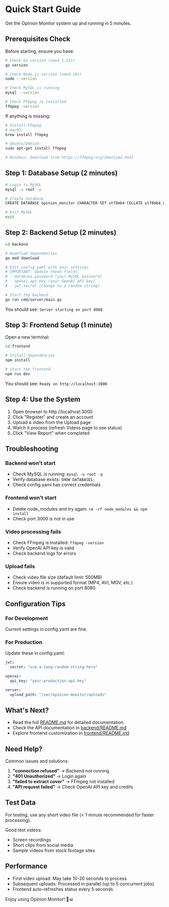 # Quick Start Guide

Get the Opinion Monitor system up and running in 5 minutes.

## Prerequisites Check

Before starting, ensure you have:

```bash
# Check Go version (need 1.21+)
go version

# Check Node.js version (need 18+)
node --version

# Check MySQL is running
mysql --version

# Check FFmpeg is installed
ffmpeg -version
```

If anything is missing:

```bash
# Install FFmpeg
# macOS:
brew install ffmpeg

# Ubuntu/Debian:
sudo apt-get install ffmpeg

# Windows: Download from https://ffmpeg.org/download.html
```

## Step 1: Database Setup (2 minutes)

```bash
# Login to MySQL
mysql -u root -p

# Create database
CREATE DATABASE opinion_monitor CHARACTER SET utf8mb4 COLLATE utf8mb4_unicode_ci;

# Exit MySQL
exit
```

## Step 2: Backend Setup (2 minutes)

```bash
cd backend

# Download dependencies
go mod download

# Edit config.yaml with your settings
# IMPORTANT: Update these fields:
# - database.password (your MySQL password)
# - openai.api_key (your OpenAI API key)
# - jwt.secret (change to a random string)

# Start the backend
go run cmd/server/main.go
```

You should see: `Server starting on port 8080`

## Step 3: Frontend Setup (1 minute)

Open a new terminal:

```bash
cd frontend

# Install dependencies
npm install

# Start the frontend
npm run dev
```

You should see: `Ready on http://localhost:3000`

## Step 4: Use the System

1. Open browser to http://localhost:3000
2. Click "Register" and create an account
3. Upload a video from the Upload page
4. Watch it process (refresh Videos page to see status)
5. Click "View Report" when completed

## Troubleshooting

### Backend won't start
- Check MySQL is running: `mysql -u root -p`
- Verify database exists: `SHOW DATABASES;`
- Check config.yaml has correct credentials

### Frontend won't start
- Delete node_modules and try again: `rm -rf node_modules && npm install`
- Check port 3000 is not in use

### Video processing fails
- Check FFmpeg is installed: `ffmpeg -version`
- Verify OpenAI API key is valid
- Check backend logs for errors

### Upload fails
- Check video file size (default limit: 500MB)
- Ensure video is in supported format (MP4, AVI, MOV, etc.)
- Check backend is running on port 8080

## Configuration Tips

### For Development
Current settings in config.yaml are fine.

### For Production
Update these in config.yaml:

```yaml
jwt:
  secret: "use-a-long-random-string-here"

openai:
  api_key: "your-production-api-key"

server:
  upload_path: "/var/opinion-monitor/uploads"
```

## What's Next?

- Read the full [README.md](README.md) for detailed documentation
- Check the API documentation in [backend/README.md](backend/README.md)
- Explore frontend customization in [frontend/README.md](frontend/README.md)

## Need Help?

Common issues and solutions:

1. **"connection refused"** → Backend not running
2. **"401 Unauthorized"** → Login again
3. **"failed to extract cover"** → FFmpeg not installed
4. **"API request failed"** → Check OpenAI API key and credits

## Test Data

For testing, use any short video file (< 1 minute recommended for faster processing).

Good test videos:
- Screen recordings
- Short clips from social media
- Sample videos from stock footage sites

## Performance

- First video upload: May take 10-30 seconds to process
- Subsequent uploads: Processed in parallel (up to 5 concurrent jobs)
- Frontend auto-refreshes status every 5 seconds

Enjoy using Opinion Monitor! 🎥📊

